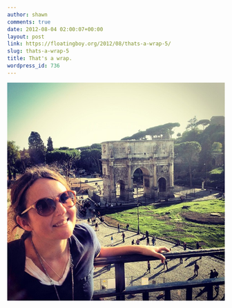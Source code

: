 ```yaml
---
author: shawn
comments: true
date: 2012-08-04 02:00:07+00:00
layout: post
link: https://floatingboy.org/2012/08/thats-a-wrap-5/
slug: thats-a-wrap-5
title: That's a wrap.
wordpress_id: 736
---
```


![](/assets/media/2012/09/f37474a603fe11e2854522000a1cdaf1_7.jpg)
